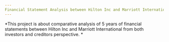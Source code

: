 ```yaml
---
Financial Statement Analysis between Hilton Inc and Marriott International
---
```


*This project is about comparative analysis of 5 years of financial statements between Hilton Inc and Marriott International from both investors and creditors perspective. *


